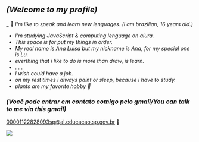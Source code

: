 ## *(Welcome to my profile)*

_ 🌟 *I'm like to speak and learn new lenguages.* *(i am brazilian, 16 years old.)*
- *I'm studying JavaScript & computing lenguage on alura.*
- *This space is for put my things in order.*
- *My real name is Ana Luisa but my nickname is Ana, for my special one is Lu.*
- *everthing that i like to do is more than draw, is learn.*
-  . . .
- *I wish could have a job.*
- *on my rest times i always paint or sleep, because i have to study.*
- *plants are my favorite hobby 🌲*

### *(Você pode entrar em contato comigo pelo gmail/You can talk to me via this gmail)*

00001122828093sp@al.educacao.sp.gov.br 📧

![](https://media1.tenor.com/m/EVyJsWpYmoAAAAAd/diluc-genshin-impact.gif)
